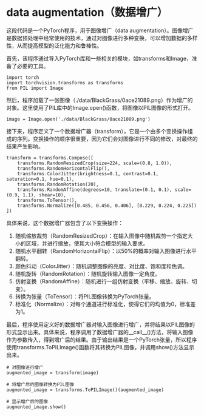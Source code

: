 # data augmentation（数据增广）


这段代码是一个PyTorch程序，用于图像增广（data augmentation）。图像增广是数据预处理中经常使用的技术，通过对图像进行多种变换，可以增加数据的多样性，从而提高模型的泛化能力和鲁棒性。

首先，该程序通过导入PyTorch库和一些相关的模块，如transforms和Image，准备了必要的工具。

```
import torch
import torchvision.transforms as transforms
from PIL import Image
```

然后，程序加载了一张图像（./data/BlackGrass/0ace21089.png）作为增广的对象。这里使用了PIL库中的Image.open()函数，将图像以PIL图像的形式打开。

```
image = Image.open('./data/BlackGrass/0ace21089.png')
```

接下来，程序定义了一个数据增广器（transform），它是一个由多个变换操作组成的序列。变换操作的顺序很重要，因为它们会对图像进行不同的修改，对最终的结果产生影响。

```
transform = transforms.Compose([
    transforms.RandomResizedCrop(size=224, scale=(0.8, 1.0)),
    transforms.RandomHorizontalFlip(),
    transforms.ColorJitter(brightness=0.1, contrast=0.1, saturation=0.1, hue=0.1),
    transforms.RandomRotation(20),
    transforms.RandomAffine(degrees=10, translate=(0.1, 0.1), scale=(0.9, 1.1), shear=10),
    transforms.ToTensor(),
    transforms.Normalize([0.485, 0.456, 0.406], [0.229, 0.224, 0.225])
])
```

具体来说，这个数据增广器包含了以下变换操作：

1. 随机缩放裁剪（RandomResizedCrop）：在输入图像中随机裁剪一个指定大小的区域，并进行缩放，使其大小符合模型的输入要求。
2. 随机水平翻转（RandomHorizontalFlip）：以50%的概率对输入图像进行水平翻转。
3. 颜色抖动（ColorJitter）：随机调整图像的亮度、对比度、饱和度和色调。
4. 随机旋转（RandomRotation）：随机旋转输入图像一定角度。
5. 仿射变换（RandomAffine）：随机进行一组仿射变换（平移、缩放、旋转、切变）。
6. 转换为张量（ToTensor）：将PIL图像转换为PyTorch张量。
7. 标准化（Normalize）：对每个通道进行标准化，使得它们的均值为0，标准差为1。

最后，程序使用定义好的数据增广器对输入图像进行增广，并将结果以PIL图像的形式显示出来。具体来说，程序调用了数据增广器的__call__()方法，将输入图像作为参数传入，得到增广后的结果。由于输出结果是一个PyTorch张量，所以程序使用transforms.ToPILImage()函数将其转换为PIL图像，并调用show()方法显示出来。

```
# 对图像进行增广
augmented_image = transform(image)

# 将增广后的图像转换为PIL图像
augmented_image = transforms.ToPILImage()(augmented_image)

# 显示增广后的图像
augmented_image.show()
```
